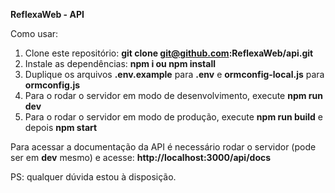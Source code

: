 **ReflexaWeb - API**

Como usar:

1) Clone este repositório: **git clone git@github.com:ReflexaWeb/api.git**
2) Instale as dependências: **npm i ou npm install**
3) Duplique os arquivos **.env.example** para **.env** e **ormconfig-local.js** para **ormconfig.js**
4) Para o rodar o servidor em modo de desenvolvimento, execute **npm run dev**
4) Para o rodar o servidor em modo de produção, execute **npm run build** e depois **npm start**

Para acessar a documentação da API é necessário rodar o servidor (pode ser em **dev** mesmo) e acesse: **http://localhost:3000/api/docs**

PS: qualquer dúvida estou à disposição.